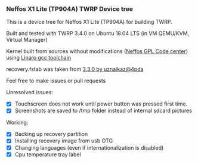 ### Neffos X1 Lite (TP904A) TWRP Device tree
This is a device tree for Neffos X1 Lite (TP904A) for building TWRP.

Built and tested with TWRP 3.4.0 on Ubuntu 18.04 LTS (in VM QEMU/KVM, Virtual Manager)

Kernel built from sources without modifications ([Neffos GPL Code center](https://www.neffos.com/en/support/gpl-code-center)) using [Linaro gcc toolchain](https://github.com/GrowtopiaJaw/aarch64-linux-android-4.9)

recovery.fstab was taken from [3.3.0 by uznaikaz@4pda](https://4pda.ru/forum/index.php?showtopic=892552&st=1240#entry85385885)

Feel free to make issues or pull requests

Unresolved issues:
- [x] Touchscreen does not work until power button was pressed first time.
- [x] Screenshots are saved to /tmp folder instead of internal sdcard pictures

Working:
- [x] Backing up recovery partition
- [x] Installing recovery image from usb OTG
- [x] Changing languages (even if internationalization is disabled)
- [x] Cpu temperature tray label
